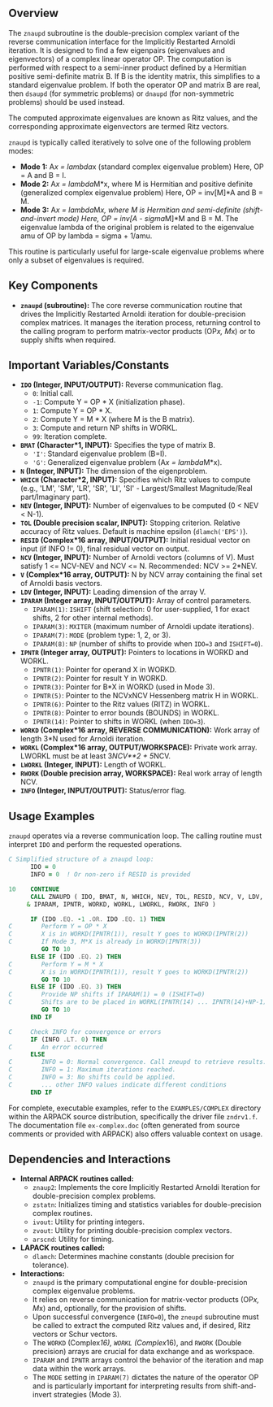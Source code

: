 ## Overview
The `znaupd` subroutine is the double-precision complex variant of the reverse communication interface for the Implicitly Restarted Arnoldi iteration. It is designed to find a few eigenpairs (eigenvalues and eigenvectors) of a complex linear operator OP. The computation is performed with respect to a semi-inner product defined by a Hermitian positive semi-definite matrix B. If B is the identity matrix, this simplifies to a standard eigenvalue problem. If both the operator OP and matrix B are real, then `dsaupd` (for symmetric problems) or `dnaupd` (for non-symmetric problems) should be used instead.

The computed approximate eigenvalues are known as Ritz values, and the corresponding approximate eigenvectors are termed Ritz vectors.

`znaupd` is typically called iteratively to solve one of the following problem modes:
- **Mode 1:** A*x = lambda*x (standard complex eigenvalue problem)
  Here, OP = A and B = I.
- **Mode 2:** A*x = lambda*M*x, where M is Hermitian and positive definite (generalized complex eigenvalue problem)
  Here, OP = inv[M]*A and B = M.
- **Mode 3:** A*x = lambda*M*x, where M is Hermitian and semi-definite (shift-and-invert mode)
  Here, OP = inv[A - sigma*M]*M and B = M. The eigenvalue lambda of the original problem is related to the eigenvalue amu of OP by lambda = sigma + 1/amu.

This routine is particularly useful for large-scale eigenvalue problems where only a subset of eigenvalues is required.

## Key Components
- **`znaupd` (subroutine):** The core reverse communication routine that drives the Implicitly Restarted Arnoldi iteration for double-precision complex matrices. It manages the iteration process, returning control to the calling program to perform matrix-vector products (OP*x, M*x) or to supply shifts when required.

## Important Variables/Constants
- **`IDO` (Integer, INPUT/OUTPUT):** Reverse communication flag.
    - `0`: Initial call.
    - `-1`: Compute Y = OP * X (initialization phase).
    - `1`: Compute Y = OP * X.
    - `2`: Compute Y = M * X (where M is the B matrix).
    - `3`: Compute and return NP shifts in WORKL.
    - `99`: Iteration complete.
- **`BMAT` (Character*1, INPUT):** Specifies the type of matrix B.
    - `'I'`: Standard eigenvalue problem (B=I).
    - `'G'`: Generalized eigenvalue problem (A*x = lambda*M*x).
- **`N` (Integer, INPUT):** The dimension of the eigenproblem.
- **`WHICH` (Character*2, INPUT):** Specifies which Ritz values to compute (e.g., 'LM', 'SM', 'LR', 'SR', 'LI', 'SI' - Largest/Smallest Magnitude/Real part/Imaginary part).
- **`NEV` (Integer, INPUT):** Number of eigenvalues to be computed (0 < NEV < N-1).
- **`TOL` (Double precision scalar, INPUT):** Stopping criterion. Relative accuracy of Ritz values. Default is machine epsilon (`dlamch('EPS')`).
- **`RESID` (Complex*16 array, INPUT/OUTPUT):** Initial residual vector on input (if INFO != 0), final residual vector on output.
- **`NCV` (Integer, INPUT):** Number of Arnoldi vectors (columns of V). Must satisfy 1 <= NCV-NEV and NCV <= N. Recommended: NCV >= 2*NEV.
- **`V` (Complex*16 array, OUTPUT):** N by NCV array containing the final set of Arnoldi basis vectors.
- **`LDV` (Integer, INPUT):** Leading dimension of the array V.
- **`IPARAM` (Integer array, INPUT/OUTPUT):** Array of control parameters.
    - `IPARAM(1)`: `ISHIFT` (shift selection: 0 for user-supplied, 1 for exact shifts, 2 for other internal methods).
    - `IPARAM(3)`: `MXITER` (maximum number of Arnoldi update iterations).
    - `IPARAM(7)`: `MODE` (problem type: 1, 2, or 3).
    - `IPARAM(8)`: `NP` (number of shifts to provide when `IDO=3` and `ISHIFT=0`).
- **`IPNTR` (Integer array, OUTPUT):** Pointers to locations in WORKD and WORKL.
    - `IPNTR(1)`: Pointer for operand X in WORKD.
    - `IPNTR(2)`: Pointer for result Y in WORKD.
    - `IPNTR(3)`: Pointer for B*X in WORKD (used in Mode 3).
    - `IPNTR(5)`: Pointer to the NCVxNCV Hessenberg matrix H in WORKL.
    - `IPNTR(6)`: Pointer to the Ritz values (RITZ) in WORKL.
    - `IPNTR(8)`: Pointer to error bounds (BOUNDS) in WORKL.
    - `IPNTR(14)`: Pointer to shifts in WORKL (when `IDO=3`).
- **`WORKD` (Complex*16 array, REVERSE COMMUNICATION):** Work array of length 3*N used for Arnoldi iteration.
- **`WORKL` (Complex*16 array, OUTPUT/WORKSPACE):** Private work array. LWORKL must be at least 3*NCV**2 + 5*NCV.
- **`LWORKL` (Integer, INPUT):** Length of WORKL.
- **`RWORK` (Double precision array, WORKSPACE):** Real work array of length NCV.
- **`INFO` (Integer, INPUT/OUTPUT):** Status/error flag.

## Usage Examples
`znaupd` operates via a reverse communication loop. The calling routine must interpret `IDO` and perform the requested operations.

```fortran
C Simplified structure of a znaupd loop:
      IDO = 0
      INFO = 0  ! Or non-zero if RESID is provided

10    CONTINUE
      CALL ZNAUPD ( IDO, BMAT, N, WHICH, NEV, TOL, RESID, NCV, V, LDV,
     & IPARAM, IPNTR, WORKD, WORKL, LWORKL, RWORK, INFO )

      IF (IDO .EQ. -1 .OR. IDO .EQ. 1) THEN
C        Perform Y = OP * X
C        X is in WORKD(IPNTR(1)), result Y goes to WORKD(IPNTR(2))
C        If Mode 3, M*X is already in WORKD(IPNTR(3))
         GO TO 10
      ELSE IF (IDO .EQ. 2) THEN
C        Perform Y = M * X
C        X is in WORKD(IPNTR(1)), result Y goes to WORKD(IPNTR(2))
         GO TO 10
      ELSE IF (IDO .EQ. 3) THEN
C        Provide NP shifts if IPARAM(1) = 0 (ISHIFT=0)
C        Shifts are to be placed in WORKL(IPNTR(14) ... IPNTR(14)+NP-1)
         GO TO 10
      END IF

C     Check INFO for convergence or errors
      IF (INFO .LT. 0) THEN
C        An error occurred
      ELSE
C        INFO = 0: Normal convergence. Call zneupd to retrieve results.
C        INFO = 1: Maximum iterations reached.
C        INFO = 3: No shifts could be applied.
C        ... other INFO values indicate different conditions
      END IF
```
For complete, executable examples, refer to the `EXAMPLES/COMPLEX` directory within the ARPACK source distribution, specifically the driver file `zndrv1.f`. The documentation file `ex-complex.doc` (often generated from source comments or provided with ARPACK) also offers valuable context on usage.

## Dependencies and Interactions
- **Internal ARPACK routines called:**
    - `znaup2`: Implements the core Implicitly Restarted Arnoldi Iteration for double-precision complex problems.
    - `zstatn`: Initializes timing and statistics variables for double-precision complex routines.
    - `ivout`: Utility for printing integers.
    - `zvout`: Utility for printing double-precision complex vectors.
    - `arscnd`: Utility for timing.
- **LAPACK routines called:**
    - `dlamch`: Determines machine constants (double precision for tolerance).
- **Interactions:**
    - `znaupd` is the primary computational engine for double-precision complex eigenvalue problems.
    - It relies on reverse communication for matrix-vector products (OP*x, M*x) and, optionally, for the provision of shifts.
    - Upon successful convergence (`INFO=0`), the `zneupd` subroutine must be called to extract the computed Ritz values and, if desired, Ritz vectors or Schur vectors.
    - The `WORKD` (Complex*16), `WORKL` (Complex*16), and `RWORK` (Double precision) arrays are crucial for data exchange and as workspace.
    - `IPARAM` and `IPNTR` arrays control the behavior of the iteration and map data within the work arrays.
    - The `MODE` setting in `IPARAM(7)` dictates the nature of the operator OP and is particularly important for interpreting results from shift-and-invert strategies (Mode 3).
```
